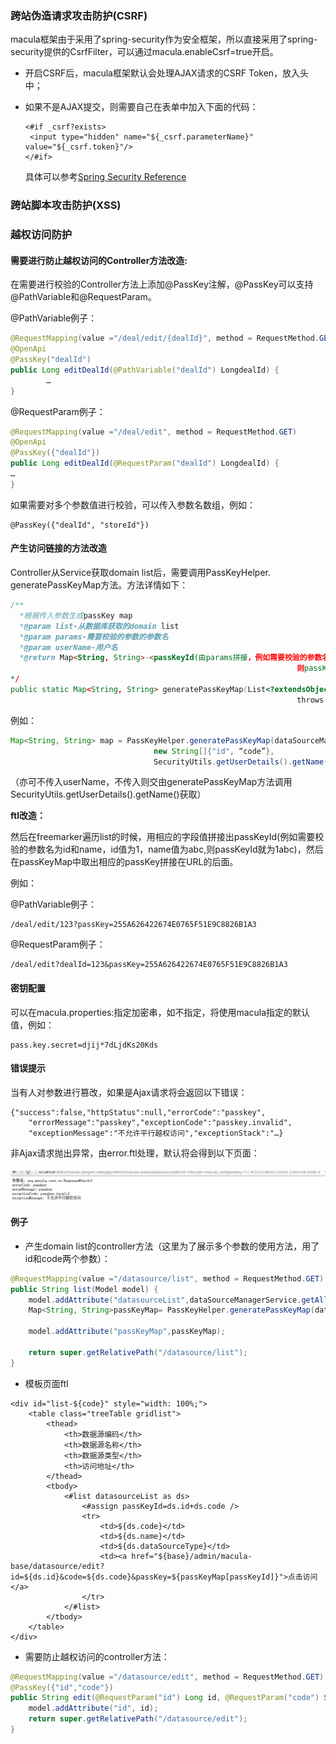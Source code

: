 ### 跨站伪造请求攻击防护\(CSRF\)

macula框架由于采用了spring-security作为安全框架，所以直接采用了spring-security提供的CsrfFilter，可以通过macula.enableCsrf=true开启。

* 开启CSRF后，macula框架默认会处理AJAX请求的CSRF Token，放入头中；
* 如果不是AJAX提交，则需要自己在表单中加入下面的代码：

  ```
  <#if _csrf?exists>
   <input type="hidden" name="${_csrf.parameterName}" value="${_csrf.token}"/>
  </#if>
  ```

  具体可以参考[Spring Security Reference](http://docs.spring.io/spring-security/site/docs/current/reference/htmlsingle/#csrf)

### 跨站脚本攻击防护\(XSS\)

### 越权访问防护

#### **需要进行防止越权访问的Controller方法改造:**

在需要进行校验的Controller方法上添加@PassKey注解，@PassKey可以支持@PathVariable和@RequestParam。

@PathVariable例子：

```java
@RequestMapping(value ="/deal/edit/{dealId}", method = RequestMethod.GET)
@OpenApi
@PassKey("dealId")
public Long editDealId(@PathVariable("dealId") LongdealId) {
        …
}
```

@RequestParam例子：

```java
@RequestMapping(value ="/deal/edit", method = RequestMethod.GET)
@OpenApi
@PassKey({"dealId"})
public Long editDealId(@RequestParam("dealId") LongdealId) {
…
}
```

如果需要对多个参数值进行校验，可以传入参数名数组，例如：

```
@PassKey({"dealId", "storeId"})
```

#### **产生访问链接的方法改造**

Controller从Service获取domain list后，需要调用PassKeyHelper. generatePassKeyMap方法。方法详情如下：

```java
/**
  *根据传入参数生成passKey map
  *@param list-从数据库获取的domain list
  *@param params-需要校验的参数的参数名
  *@param userName-用户名
  *@return Map<String, String>-<passKeyId(由params拼接，例如需要校验的参数名为id和name，id值为1，name值为abc,
                                                                则passKeyId就为1abc), passkey)
*/
public static Map<String, String> generatePassKeyMap(List<?extendsObject> list, String[] params, String userName)
                                                                throws MaculaException
```

例如：

```java
Map<String, String> map = PassKeyHelper.generatePassKeyMap(dataSourceManagerService.getAllDataSources(), 
                                new String[]{"id", “code”}, 
                                SecurityUtils.getUserDetails().getName());
```

（亦可不传入userName，不传入则交由generatePassKeyMap方法调用SecurityUtils.getUserDetails\(\).getName\(\)获取）

**ftl改造：**

然后在freemarker遍历list的时候，用相应的字段值拼接出passKeyId\(例如需要校验的参数名为id和name，id值为1，name值为abc,则passKeyId就为1abc\)，然后在passKeyMap中取出相应的passKey拼接在URL的后面。

例如：

@PathVariable例子：

```
/deal/edit/123?passKey=255A626422674E0765F51E9C8826B1A3
```

@RequestParam例子：

```
/deal/edit?dealId=123&passKey=255A626422674E0765F51E9C8826B1A3
```

#### 密钥配置

可以在macula.properties:指定加密串，如不指定，将使用macula指定的默认值，例如：

```
pass.key.secret=djij*7dLjdKs20Kds
```

#### **错误提示**

当有人对参数进行篡改，如果是Ajax请求将会返回以下错误：

```
{"success":false,"httpStatus":null,"errorCode":"passkey",
    "errorMessage":"passkey","exceptionCode":"passkey.invalid",
    "exceptionMessage":"不允许平行越权访问","exceptionStack":"…}
```

非Ajax请求抛出异常，由error.ftl处理，默认将会得到以下页面：

#### ![](/images/chapter3/passkey_error.png)

#### **例子**

* 产生domain list的controller方法（这里为了展示多个参数的使用方法，用了id和code两个参数）：

```java
@RequestMapping(value ="/datasource/list", method = RequestMethod.GET)
public String list(Model model) {
    model.addAttribute("datasourceList",dataSourceManagerService.getAllDataSources());
    Map<String, String>passKeyMap= PassKeyHelper.generatePassKeyMap(dataSourceManagerService.getAllDataSources(),
                                                                        newString[] {"id","code"});
    model.addAttribute("passKeyMap",passKeyMap);

    return super.getRelativePath("/datasource/list");
}
```

* 模板页面ftl

```freemarker
<div id="list-${code}" style="width: 100%;">
    <table class="treeTable gridlist">
        <thead>
            <th>数据源编码</th>
            <th>数据源名称</th>
            <th>数据源类型</th>
            <th>访问地址</th>
        </thead>
        <tbody>
            <#list datasourceList as ds>
                <#assign passKeyId=ds.id+ds.code />
                <tr>
                    <td>${ds.code}</td>
                    <td>${ds.name}</td>
                    <td>${ds.dataSourceType}</td>
                    <td><a href="${base}/admin/macula-base/datasource/edit?id=${ds.id}&code=${ds.code}&passKey=${passKeyMap[passKeyId]}">点击访问</a>
                </tr>
            </#list>
        </tbody>
    </table>
</div>
```

* 需要防止越权访问的controller方法：

```java
@RequestMapping(value ="/datasource/edit", method = RequestMethod.GET)
@PassKey({"id","code"})
public String edit(@RequestParam("id") Long id, @RequestParam("code") String code, Model model) {
    model.addAttribute("id", id);
    return super.getRelativePath("/datasource/edit");
}
```





